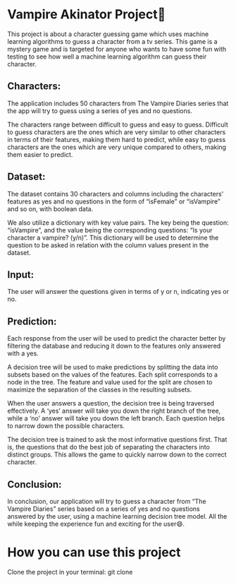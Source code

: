 # Vampire Akinator Project🧞

This project is about a character guessing game which uses machine learning algorithms to guess a character from a tv series. 
This game is a mystery game and is targeted for anyone who wants to have some fun with testing to see how well a machine learning algorithm can guess their character.

## Characters:
The application includes 50 characters from The Vampire Diaries series that the app will try to guess using a series of yes and no questions.

The characters range between difficult to guess and easy to guess. Difficult to guess characters are the ones which are very similar to other characters in terms of their features, making them hard to predict, while easy to guess characters are the ones which are very unique compared to others, making them easier to predict.

## Dataset:
The dataset contains 30 characters and columns including the characters' features as yes and no questions in the form of “isFemale” or “isVampire” and so on, 
with boolean data.

We also utilize a dictionary with key value pairs. The key being the question: “isVampire”, and the value being the corresponding questions: “Is your character a vampire? (y/n)”. This dictionary will be used to determine the question to be asked in relation with the column values present in the dataset.


## Input:
The user will answer the questions given in terms of y or n, indicating yes or no.

## Prediction:
Each response from the user will be used to predict the character better by filtering the database and reducing it down to the features only answered with a yes.

A decision tree will be used to make predictions by splitting the data into subsets based on the values of the features. Each split corresponds to a node in the tree. The feature and value used for the split are chosen to maximize the separation of the classes in the resulting subsets.

When the user answers a question, the decision tree is being traversed effectively. A ‘yes’ answer will take you down the right branch of the tree, while a ‘no’ answer will take you down the left branch. Each question helps to narrow down the possible characters.

The decision tree is trained to ask the most informative questions first. That is, the questions that do the best job of separating the characters into distinct groups. This allows the game to quickly narrow down to the correct character.

## Conclusion:
In conclusion, our application will try to guess a character from “The Vampire Diaries” series based on a series of yes and no questions answered by the user, using a machine learning decision tree model. All the while keeping the experience fun and exciting for the user😄.


# How you can use this project

Clone the project in your terminal: git clone
